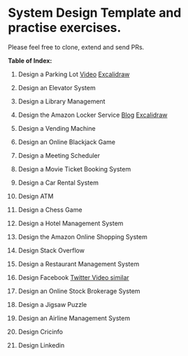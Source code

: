 # System Design Template and practise exercises. 


Please feel free to clone, extend and send PRs. 

**Table of Index:**

1.  Design a Parking Lot [Video](https://www.youtube.com/watch?v=NtMvNh0WFVM) [Excalidraw ](https://excalidraw.com/#json=Sn6C8gY3o9P1hepdYzLBz,S_D2_pyEhvTSY41i5k_4ig)
  
2.  Design an Elevator System  

3.  Design a Library Management

4.  Design the Amazon Locker Service  [Blog](https://medium.com/@brahada29/amazon-lockers-high-level-system-design-fafe8c7d7157) [Excalidraw ](https://excalidraw.com/#json=utIIEIo5lBn94tG4UWpyT,WER1E33F6-xeXcuQQ1nVWw)

5.  Design a Vending Machine
    
6.  Design an Online Blackjack Game
    
7.  Design a Meeting Scheduler
    
8.  Design a Movie Ticket Booking System
    
9.  Design a Car Rental System
    
10.  Design ATM
    
11.  Design a Chess Game
    
12.  Design a Hotel Management System
    
13.  Design the Amazon Online Shopping System
    
14.  Design Stack Overflow
    
15.  Design a Restaurant Management System
    
16.  Design Facebook [Twitter Video similar](https://www.hellointerview.com/learn/system-design/answer-keys/tweet-search)
  
    
18.  Design an Online Stock Brokerage System
    
19.  Design a Jigsaw Puzzle
    
20.  Design an Airline Management System
    
21.  Design Cricinfo
    
22.  Design Linkedin




